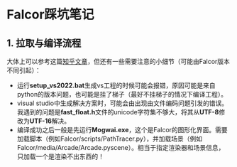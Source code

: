 # Falcor踩坑笔记

## 1. 拉取与编译流程

大体上可以参考这篇[知乎文章](https://zhuanlan.zhihu.com/p/594293309)，但还有一些需要注意的小细节（可能由Falcor版本不同引起）：

-  运行**setup_vs2022.bat**生成vs工程的时候可能会报错，原因可能是来自python的版本问题，也可能是挂了梯子（最好不挂梯子的情况下编译工程）。
- visual studio中生成解决方案时，可能会由出现由文件编码问题引发的错误。我遇到的问题是**fast_float.h**文件的unicode字符集不够大，将其从**UTF-8**修改为**UTF-16**解决。
- 编译成功之后一般是先运行**Mogwai.exe**，这个是Falcor的图形化界面。需要加载脚本（例如Falcor/scripts/PathTracer.py），并加载场景（例如Falcor/media/Arcade/Arcade.pyscene）。相当于指定渲染器和场景信息，只加载一个是渲染不出东西的！